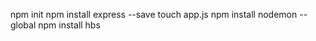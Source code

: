 <!-- STEPS TO SET UP -->

npm init
npm install express --save
touch app.js
npm install nodemon -- global
npm install hbs